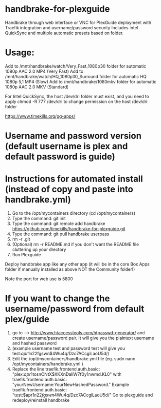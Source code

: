 # handbrake-for-plexguide
Handbrake through web interface or VNC for PlexGuide deployment with Traefik integration and username/password security
Includes Intel QuickSync and multiple automatic presets based on folder.

# Usage:
Add to /mnt/handbrake/watch/Very_Fast_1080p30 folder for automatic 1080p AAC 2.0 MP4 (Very Fast)
Add to /mnt/handbrake/watch/HQ_1080p30_Surround folder for automatic HQ 1080p 5,1 MP4  (Slow)
Add to /mnt/handbrake/1080mkv folder for automatic 1080p AAC 2.0 MKV (Standard)

For Intel QuickSync, the host /dev/dri folder must exist, and you need to apply chmod -R 777 /dev/dri to change permission on the host /dev/dri folder

https://www.timekills.org/pg-apps/

# Username and password version (default username is plex and default password is guide)

# Instructions for automated install (instead of copy and paste into handbrake.yml) 

1. Go to the /opt/mycontainers directory (cd /opt/mycontainers)
2. Type the command: git init
3. Type the command: git remote add handbrake https://github.com/timekills/handbrake-for-plexguide.git
4. Type the command: git pull handbrake userpass
5. rm -r .git
6. (Optional) rm -r README.md if you don't want the README file cluttering up your drectory
7. Run Plexguide

Deploy handbrake app like any other app (it will be in the core Box Apps folder if manually installed as above NOT the Community folder!)

Note the port for web use is 5800

# If you want to change the username/password from default plex/guide
1. go to --> http://www.htaccesstools.com/htpasswd-generator/ and create username/password pair. It will give you the plaintext username and hashed password
2. (example username test and password test will give you test:$apr1$n22fgswn$4Wu4q/Dzc7ACcgiLaoU5d/)
3. Edit the /opt/mycontainers/handbrake.yml file (eg. sudo nano /opt/mycontainers/handbrake.yml )
4. Replace the line traefik.frontend.auth.basic: "plex:$apr1$tosnCNtX$XKXnDaIiW7f0y1nwmd.KL0" with traefik.frontend.auth.basic: "yourNewUsername:YourNewHashedPassword."  Example traefik.frontend.auth.basic: "test:$apr1$n22fgswn$4Wu4q/Dzc7ACcgiLaoU5d/"
Go to plexguide and redeploy/reinstall handbrake
